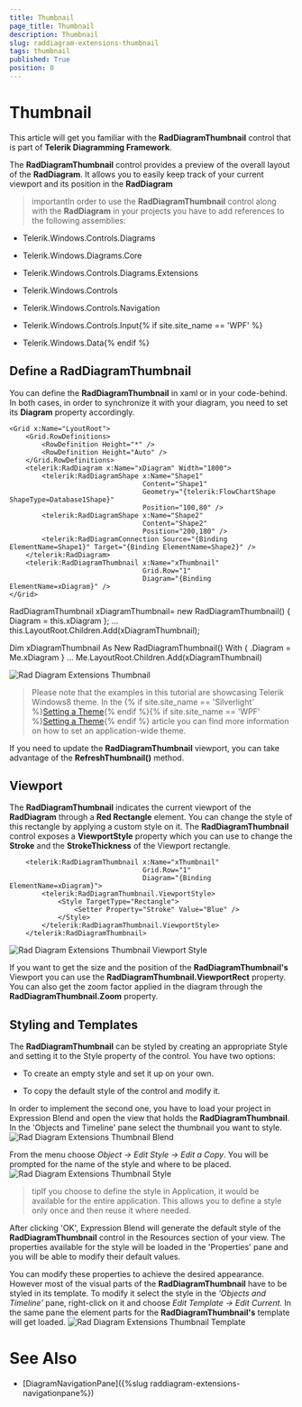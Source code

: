 ```yaml
---
title: Thumbnail
page_title: Thumbnail
description: Thumbnail
slug: raddiagram-extensions-thumbnail
tags: thumbnail
published: True
position: 0
---
```


# Thumbnail



This article will get you familiar with the __RadDiagramThumbnail__ control that is part of __Telerik Diagramming Framework__.
	  

The __RadDiagramThumbnail__ control provides a preview of the overall layout of the __RadDiagram__. It allows you to easily keep track of your current viewport and its position in the __RadDiagram__

>importantIn order to use the __RadDiagramThumbnail__ control along with the __RadDiagram__ in your projects you have to add references to the following assemblies:
	  

* Telerik.Windows.Controls.Diagrams

* Telerik.Windows.Diagrams.Core

* Telerik.Windows.Controls.Diagrams.Extensions

* Telerik.Windows.Controls

* Telerik.Windows.Controls.Navigation

* Telerik.Windows.Controls.Input{% if site.site_name == 'WPF' %}

* Telerik.Windows.Data{% endif %}

## Define a RadDiagramThumbnail

You can define the __RadDiagramThumbnail__ in xaml or in your code-behind. In both cases, in order to synchronize it with your diagram, you need to set its __Diagram__ property accordingly.
	  

	
    <Grid x:Name="LyoutRoot">
        <Grid.RowDefinitions>
            <RowDefinition Height="*" />
            <RowDefinition Height="Auto" />
        </Grid.RowDefinitions>
        <telerik:RadDiagram x:Name="xDiagram" Width="1800">
            <telerik:RadDiagramShape x:Name="Shape1"
                                     Content="Shape1"
                                     Geometry="{telerik:FlowChartShape ShapeType=Database1Shape}"
                                     Position="100,80" />
            <telerik:RadDiagramShape x:Name="Shape2"
                                     Content="Shape2"
                                     Position="200,180" />
            <telerik:RadDiagramConnection Source="{Binding ElementName=Shape1}" Target="{Binding ElementName=Shape2}" />
        </telerik:RadDiagram>
        <telerik:RadDiagramThumbnail x:Name="xThumbnail"
                                     Grid.Row="1"
                                     Diagram="{Binding ElementName=xDiagram}" />
    </Grid>
		  



	
RadDiagramThumbnail xDiagramThumbnail= new RadDiagramThumbnail() { Diagram = this.xDiagram };
...
this.LayoutRoot.Children.Add(xDiagramThumbnail);		  
		  



	
Dim xDiagramThumbnail As New RadDiagramThumbnail() With { .Diagram = Me.xDiagram }
...
Me.LayoutRoot.Children.Add(xDiagramThumbnail)		  
		  

![Rad Diagram Extensions Thumbnail](images/RadDiagram_Extensions_Thumbnail.png)

>Please note that the examples in this tutorial are showcasing Telerik Windows8 theme. In the
			{% if site.site_name == 'Silverlight' %}[Setting a Theme](http://www.telerik.com/help/silverlight/common-styling-apperance-setting-theme.html#Setting_Application-Wide_Built-In_Theme_in_the_Code-Behind){% endif %}{% if site.site_name == 'WPF' %}[Setting a Theme](http://www.telerik.com/help/wpf/common-styling-apperance-setting-theme-wpf.html#Setting_Application-Wide_Built-In_Theme_in_the_Code-Behind){% endif %}
			article you can find more information on how to set an application-wide theme.
		  

If you need to update the __RadDiagramThumbnail__ viewport, you can take advantage of the __RefreshThumbnail()__ method.
	  

## Viewport

The __RadDiagramThumbnail__ indicates the current viewport of the __RadDiagram__ through a __Red Rectangle__ element. You can change the style of this rectangle by applying a custom style on it. The __RadDiagramThumbnail__ control exposes a __ViewportStyle__ property which you can use to change the __Stroke__ and the __StrokeThickness__ of the Viewport rectangle.
		

	
        <telerik:RadDiagramThumbnail x:Name="xThumbnail"
                                     Grid.Row="1"
                                     Diagram="{Binding ElementName=xDiagram}">
            <telerik:RadDiagramThumbnail.ViewportStyle>
                <Style TargetType="Rectangle">
                    <Setter Property="Stroke" Value="Blue" />
                </Style>
            </telerik:RadDiagramThumbnail.ViewportStyle>
        </telerik:RadDiagramThumbnail>		  
		  

![Rad Diagram Extensions Thumbnail Viewport Style](images/RadDiagram_Extensions_Thumbnail_ViewportStyle.png)

If you want to get the size and the position of the __RadDiagramThumbnail's__ Viewport you can use the __RadDiagramThumbnail.ViewportRect__ property. You can also get the zoom factor applied in the diagram through the __RadDiagramThumbnail.Zoom__ property.
	  

## Styling and Templates

The __RadDiagramThumbnail__ can be styled by creating an appropriate Style and setting it to the Style property of the control. You have two options:
		

* To create an empty style and set it up on your own.

* To copy the default style of the control and modify it.

In order to implement the second one, you have to load your project in Expression Blend and open the view that holds the __RadDiagramThumbnail__. In the 'Objects and Timeline' pane select the thumbnail you want to style.
		![Rad Diagram Extensions Thumbnail Blend](images/RadDiagram_Extensions_Thumbnail_Blend.png)

From the menu choose *Object -> Edit Style -> Edit a Copy*. You will be prompted for the name of the style and where to be placed. ![Rad Diagram Extensions Thumbnail Style](images/RadDiagram_Extensions_Thumbnail_Style.png)

>tipIf you choose to define the style in Application, it would be available for the entire application. This allows you to define a style only once and then reuse it where needed.
		  

After clicking 'OK', Expression Blend will generate the default style of the __RadDiagramThumbnail__ control in the Resources section of your view. The properties available for the style will be loaded in the 'Properties' pane and you will be able to modify their default values.
		

You can modify these properties to achieve the desired appearance. However most of the visual parts of the __RadDiagramThumbnail__  have to be styled in its template. To modify it select the style in the *'Objects and Timeline'* pane, right-click on it and choose *Edit Template -> Edit Current*. In the same pane the element parts for the __RadDiagramThumbnail's__ template will get loaded.
	  ![Rad Diagram Extensions Thumbnail Template](images/RadDiagram_Extensions_Thumbnail_Template.png)

# See Also

 * [DiagramNavigationPane]({%slug raddiagram-extensions-navigationpane%})
